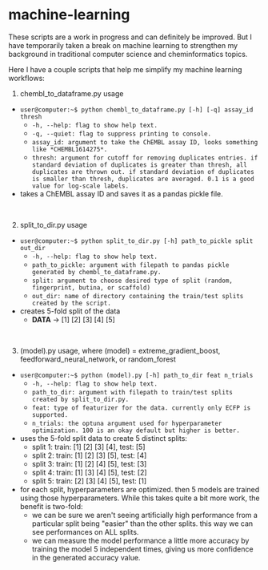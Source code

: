 # machine-learning

These scripts are a work in progress and can definitely be improved. But I have temporarily taken a break on machine learning to strengthen my background in traditional computer science and cheminformatics topics. 

Here I have a couple scripts that help me simplify my machine learning workflows:
1. chembl_to_dataframe.py usage
* ```user@computer:~$ python chembl_to_dataframe.py [-h] [-q] assay_id thresh```
    * ```-h, --help: flag to show help text.```
    * ```-q, --quiet: flag to suppress printing to console.```
    * ```assay_id: argument to take the ChEMBL assay ID, looks something like *CHEMBL1614275*.```
    * ```thresh: argument for cutoff for removing duplicates entries. if standard deviation of duplicates is greater than thresh, all duplicates are thrown out. if standard deviation of duplicates is smaller than thresh, duplicates are averaged. 0.1 is a good value for log-scale labels.```
* takes a ChEMBL assay ID and saves it as a pandas pickle file.

<br>

2. split_to_dir.py usage
* ```user@computer:~$ python split_to_dir.py [-h] path_to_pickle split out_dir```
    * ```-h, --help: flag to show help text.```
    * ```path_to_pickle: argument with filepath to pandas pickle generated by chembl_to_dataframe.py.```
    * ```split: argument to choose desired type of split (random, fingerprint, butina, or scaffold)```
    * ```out_dir: name of directory containing the train/test splits created by the script.```
* creates 5-fold split of the data
    * **DATA** -> [1] [2] [3] [4] [5]

<br>

3. (model).py usage, where (model) = extreme_gradient_boost, feedforward_neural_network, or random_forest
* ```user@computer:~$ python (model).py [-h] path_to_dir feat n_trials```
    * ```-h, --help: flag to show help text.```
    * ```path_to_dir: argument with filepath to train/test splits created by split_to_dir.py.```
    * ```feat: type of featurizer for the data. currently only ECFP is supported.```
    * ```n_trials: the optuna argument used for hyperparameter optimization. 100 is an okay default but higher is better.```
* uses the 5-fold split data to create 5 distinct splits:
    * split 1: train: [1] [2] [3] [4], test: [5]
    * split 2: train: [1] [2] [3] [5], test: [4]
    * split 3: train: [1] [2] [4] [5], test: [3]
    * split 4: train: [1] [3] [4] [5], test: [2]
    * split 5: train: [2] [3] [4] [5], test: [1]
* for each split, hyperparameters are optimized. then 5 models are trained using those hyperparameters. While this takes quite a bit more work, the benefit is two-fold:
    * we can be sure we aren't seeing artificially high performance from a particular split being "easier" than the other splits. this way we can see performances on ALL splits.
    * we can measure the model performance a little more accuracy by training the model 5 independent times, giving us more confidence in the generated accuracy value. 